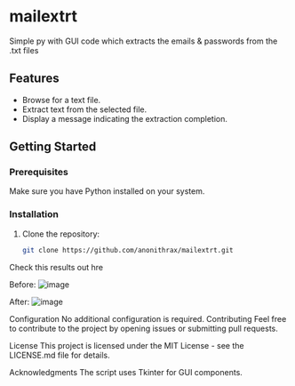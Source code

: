 # mailextrt
Simple py with GUI code which extracts the emails &amp; passwords from the .txt files 

## Features

- Browse for a text file.
- Extract text from the selected file.
- Display a message indicating the extraction completion.

## Getting Started

### Prerequisites

Make sure you have Python installed on your system.

### Installation

1. Clone the repository:

   ```bash
   git clone https://github.com/anonithrax/mailextrt.git


Check this results out hre

Before:
![image](https://github.com/anonithrax/mailextrt/assets/108882092/a54e3a9b-8987-482c-ad08-632674f9e749)


After:
![image](https://github.com/anonithrax/mailextrt/assets/108882092/fec14e4a-1e5c-4c98-a709-30370a9263ab)



Configuration
No additional configuration is required.
Contributing
Feel free to contribute to the project by opening issues or submitting pull requests.

License
This project is licensed under the MIT License - see the LICENSE.md file for details.


Acknowledgments
The script uses Tkinter for GUI components.

